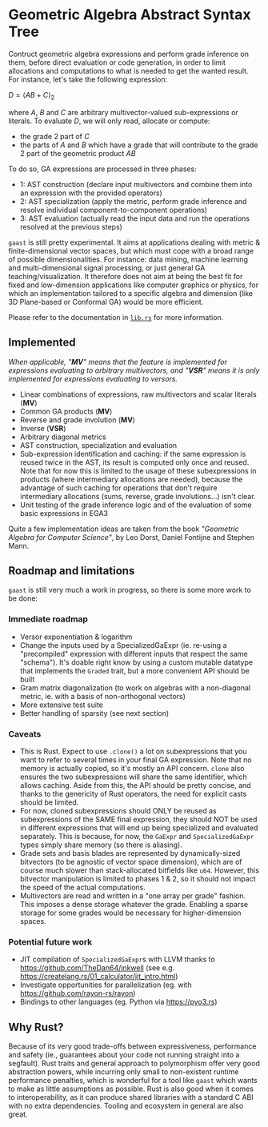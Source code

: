 # Geometric Algebra Abstract Syntax Tree

Contruct geometric algebra expressions and perform grade inference on them,
before direct evaluation or code generation, in order to limit allocations and
computations to what is needed to get the wanted result. For instance, let's
take the following expression:

$D = \langle AB + C \rangle_{2}$

where $A$, $B$ and $C$ are arbitrary multivector-valued sub-expressions or
literals. To evaluate $D$, we will only read, allocate or compute:

- the grade 2 part of $C$
- the parts of $A$ and $B$ which have a grade that will contribute to the grade
  2 part of the geometric product $AB$

To do so, GA expressions are processed in three phases:

- 1: AST construction (declare input multivectors and combine them into an
  expression with the provided operators)
- 2: AST specialization (apply the metric, perform grade inference and resolve
  individual component-to-component operations)
- 3: AST evaluation (actually read the input data and run the operations
  resolved at the previous steps)

`gaast` is still pretty experimental. It aims at applications dealing with
metric & finite-dimensional vector spaces, but which must cope with a broad
range of possible dimensionalities. For instance: data mining, machine learning
and multi-dimensional signal processing, or just general GA
teaching/visualization. It therefore does not aim at being the best fit for
fixed and low-dimension applications like computer graphics or physics, for
which an implementation tailored to a specific algebra and dimension (like 3D
Plane-based or Conformal GA) would be more efficient.

Please refer to the documentation in [`lib.rs`](src/lib.rs) for more
information.

## Implemented

_When applicable, "**MV**" means that the feature is implemented for expressions
evaluating to arbitrary multivectors, and "**VSR**" means it is only implemented
for expressions evaluating to versors._

- Linear combinations of expressions, raw multivectors and scalar literals
  (**MV**)
- Common GA products (**MV**)
- Reverse and grade involution (**MV**)
- Inverse (**VSR**)
- Arbitrary diagonal metrics
- AST construction, specialization and evaluation
- Sub-expression identification and caching: if the same expression is reused
  twice in the AST, its result is computed only once and reused. Note that for
  now this is limited to the usage of these subexpressions in products (where
  intermediary allocations are needed), because the advantage of such caching
  for operations that don't require intermediary allocations (sums, reverse,
  grade involutions...) isn't clear.
- Unit testing of the grade inference logic and of the evaluation of some basic
  expressions in EGA3

Quite a few implementation ideas are taken from the book _"Geometric Algebra for
Computer Science"_, by Leo Dorst, Daniel Fontijne and Stephen Mann.

## Roadmap and limitations

`gaast` is still very much a work in progress, so there is some more work to be
done:

### Immediate roadmap

- Versor exponentiation & logarithm
- Change the inputs used by a SpecializedGaExpr (ie. re-using a "precompiled"
  expression with different inputs that respect the same "schema"). It's doable
  right know by using a custom mutable datatype that implements the `Graded`
  trait, but a more convenient API should be built
- Gram matrix diagonalization (to work on algebras with a non-diagonal metric,
  ie. with a basis of non-orthogonal vectors)
- More extensive test suite
- Better handling of sparsity (see next section)

### Caveats

- This is Rust. Expect to use `.clone()` a lot on subexpressions that you want
  to refer to several times in your final GA expression. Note that no memory is
  actually copied, so it's mostly an API concern. `clone` also ensures the two
  subexpressions will share the same identifier, which allows caching. Aside
  from this, the API should be pretty concise, and thanks to the genericity of
  Rust operators, the need for explicit casts should be limited.
- For now, cloned subexpressions should ONLY be reused as subexpressions of the
  SAME final expression, they should NOT be used in different expressions that
  will end up being specialized and evaluated separately. This is because, for
  now, the `GaExpr` and `SpecializedGaExpr` types simply share memory (so there
  is aliasing).
- Grade sets and basis blades are represented by dynamically-sized bitvectors
  (to be agnostic of vector space dimension), which are of course much slower
  than stack-allocated bitfields like `u64`. However, this bitvector
  manipulation is limited to phases 1 & 2, so it should not impact the speed of
  the actual computations.
- Multivectors are read and written in a "one array per grade" fashion. This
  imposes a dense storage whatever the grade. Enabling a sparse storage for some
  grades would be necessary for higher-dimension spaces.

### Potential future work

- JIT compilation of `SpecializedGaExpr`s with LLVM thanks to
  https://github.com/TheDan64/inkwell (see e.g.
  https://createlang.rs/01_calculator/jit_intro.html)
- Investigate opportunities for parallelization (eg. with
  https://github.com/rayon-rs/rayon)
- Bindings to other languages (eg. Python via https://pyo3.rs)

## Why Rust?

Because of its very good trade-offs between expressiveness, performance and
safety (ie., guarantees about your code not running straight into a segfault).
Rust traits and general approach to polymorphism offer very good abstraction
powers, while incurring only small to non-existent runtime performance
penalties, which is wonderful for a tool like `gaast` which wants to make as
little assumptions as possible. Rust is also good when it comes to
interoperability, as it can produce shared libraries with a standard C ABI with
no extra dependencies. Tooling and ecosystem in general are also great.
